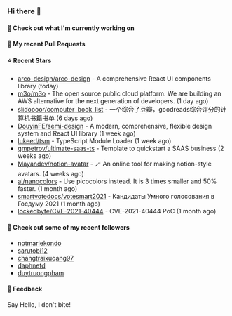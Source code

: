 ### Hi there 👋

#### 👷 Check out what I'm currently working on

#### 🔨 My recent Pull Requests


#### ⭐ Recent Stars

- [arco-design/arco-design](https://github.com/arco-design/arco-design) - A comprehensive React UI components library (today)
- [m3o/m3o](https://github.com/m3o/m3o) - The open source public cloud platform. We are building an AWS alternative for the next generation of developers. (1 day ago)
- [slidoooor/computer_book_list](https://github.com/slidoooor/computer_book_list) - 一个综合了豆瓣，goodreads综合评分的计算机书籍书单 (6 days ago)
- [DouyinFE/semi-design](https://github.com/DouyinFE/semi-design) - A modern, comprehensive, flexible design system and React UI library (1 week ago)
- [lukeed/tsm](https://github.com/lukeed/tsm) - TypeScript Module Loader (1 week ago)
- [gmpetrov/ultimate-saas-ts](https://github.com/gmpetrov/ultimate-saas-ts) - Template to quickstart a SAAS business (2 weeks ago)
- [Mayandev/notion-avatar](https://github.com/Mayandev/notion-avatar) - 🪄 An online tool for making notion-style avatars. (4 weeks ago)
- [ai/nanocolors](https://github.com/ai/nanocolors) - Use picocolors instead. It is 3 times smaller and 50% faster. (1 month ago)
- [smartvotedocs/votesmart2021](https://github.com/smartvotedocs/votesmart2021) - Кандидаты Умного голосования в Госдуму 2021 (1 month ago)
- [lockedbyte/CVE-2021-40444](https://github.com/lockedbyte/CVE-2021-40444) - CVE-2021-40444 PoC (1 month ago)

#### 👯 Check out some of my recent followers

- [notmariekondo](https://github.com/notmariekondo)
- [sarutobi12](https://github.com/sarutobi12)
- [changtraixuqang97](https://github.com/changtraixuqang97)
- [daphnetd](https://github.com/daphnetd)
- [duytruongpham](https://github.com/duytruongpham)

#### 💬 Feedback

Say Hello, I don't bite!